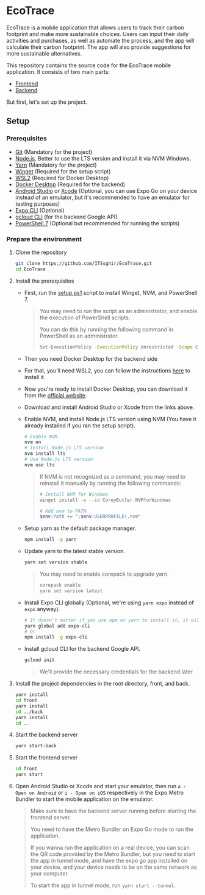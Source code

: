 # EcoTrace

EcoTrace is a mobile application that allows users to track their carbon footprint and make more sustainable choices. Users can input their daily activities and purchases, as well as automate the process, and the app will calculate their carbon footprint. The app will also provide suggestions for more sustainable alternatives.

This repository contains the source code for the EcoTrace mobile application.
It consists of two main parts:

- [Frontend](./front/)
- [Backend](./back/)

But first, let's set up the project.

## Setup

### Prerequisites

- [Git](https://git-scm.com/downloads) (Mandatory for the project)
- [Node.js](https://nodejs.org/en/download/), Better to use the LTS version and install it via NVM Windows.
- [Yarn](https://yarnpkg.com/getting-started/install) (Mandatory for the project)
- [Winget](https://docs.microsoft.com/en-us/windows/package-manager/winget/) (Required for the setup script)
- [WSL2](https://docs.microsoft.com/en-us/windows/wsl/install) (Required for Docker Desktop)
- [Docker Desktop](https://www.docker.com/products/docker-desktop) (Required for the backend)
- [Android Studio](https://developer.android.com/studio) or [Xcode](https://developer.apple.com/xcode/) (Optional, you can use Expo Go on your device instead of an emulator, but it's recommended to have an emulator for testing purposes)
- [Expo CLI](https://docs.expo.dev/get-started/installation/) (Optional)
- [gcloud CLI](https://cloud.google.com/sdk/docs/install) (for the backend Google API)
- [PowerShell 7](https://learn.microsoft.com/fr-fr/powershell/scripting/install/installing-powershell-on-windows) (Optional but recommended for running the scripts)

### Prepare the environment

1. Clone the repository

    ```bash
    git clone https://github.com/ITSsghir/EcoTrace.git
    cd EcoTrace
    ```

2. Install the prerequisites

    - First, run the [setup.ps1](./setup.ps1) script to install Winget, NVM, and PowerShell 7.

        > You may need to run the script as an administrator, and enable the execution of PowerShell scripts.
        >
        > You can do this by running the following command in PowerShell as an administrator.
        >
        > ```bash
        > Set-ExecutionPolicy -ExecutionPolicy Unrestricted -Scope CurrentUser
        > ```

    - Then you need Docker Desktop for the backend side
    - For that, you'll need WSL2, you can follow the instructions [here](https://docs.microsoft.com/en-us/windows/wsl/install) to install it.
    - Now you're ready to install Docker Desktop, you can download it from the [official website](https://www.docker.com/products/docker-desktop).

    - Download and install Android Studio or Xcode from the links above.

    - Enable NVM, and install Node.js LTS version using NVM (You have it already installed if you ran the setup script).

        ```bash
        # Enable NVM
        nvm on
        # Install Node.js LTS version
        nvm install lts
        # Use Node.js LTS version
        nvm use lts
        ```

        > If NVM is not recognized as a command, you may need to reinstall it manually by running the following commands:
        >
        > ```bash
        > # Install NVM for Windows
        > winget install -e --id CoreyButler.NVMforWindows
        >
        > # Add nvm to PATH
        > $env:Path += ";$env:USERPROFILE\.nvm"
        > ```

    - Setup yarn as the default package manager.

        ```bash
        npm install -g yarn
        ```

    - Update yarn to the latest stable version.

        ```bash
        yarn set version stable
        ```

        > You may need to enable corepack to upgrade yarn.
        >
        > ```bash
        > corepack enable
        > yarn set version latest
        > ```

    - Install Expo CLI globally (Optional, we're using `yarn expo` instead of `expo` anyway).

        ```bash
        # It doesn't matter if you use npm or yarn to install it, it will work with both.
        yarn global add expo-cli
        # Or
        npm install -g expo-cli
        ```

    - Install gcloud CLI for the backend Google API.

        ```bash
        gcloud init
        ```

        > We'll provide the necessary credentials for the backend later.

3. Install the project dependencies in the root directory, front, and back.

    ```bash
    yarn install
    cd front
    yarn install
    cd ../back
    yarn install
    cd ..
    ```

4. Start the backend server

    ```bash
    yarn start-back
    ```

5. Start the frontend server

    ```bash
    cd front
    yarn start
    ```

6. Open Android Studio or Xcode and start your emulator, then run `a - Open on Android` or `i - Open on iOS` respectively in the Expo Metro Bundler to start the mobile application on the emulator.

    > Make sure to have the backend server running before starting the frontend server.
    >
    > You need to have the Metro Bundler on Expo Go mode to run the application.
    >
    > If you wanna run the application on a real device, you can scan the QR code provided by the Metro Bundler, but you need to start the app in tunnel mode, and have the expo go app installed on your device, and your device needs to be on the same network as your computer.
    >
    > To start the app in tunnel mode, run `yarn start --tunnel`.
